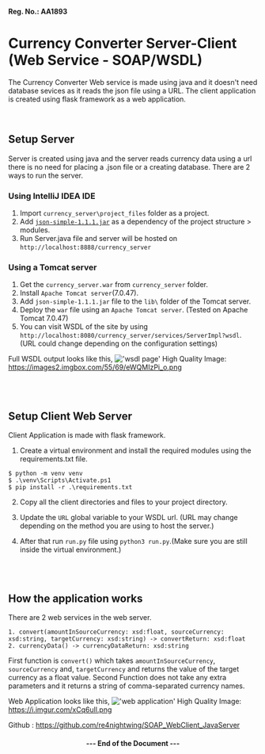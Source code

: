 <b>Reg. No.: AA1893</b>

# Currency Converter Server-Client (Web Service - SOAP/WSDL)

The Currency Converter Web service is made using java and it doesn't need database sevices as it reads the json file using a URL. The client application is created using flask framework as a web application.

<br>

## Setup Server

Server is created using java and the server reads currency data using a url there is no need for placing a .json file or a creating database. There are 2 ways to run the server. 

### <b>Using IntelliJ IDEA IDE</b>

1. Import `currency_server\project_files` folder as a project.
1. Add [`json-simple-1.1.1.jar`](https://code.google.com/archive/p/json-simple/downloads) as a dependency of the project structure > modules.
1. Run Server.java file and server will be hosted on `http://localhost:8888/currency_server`

### <b>Using a Tomcat server</b>

1. Get the `currency_server.war` from `currency_server` folder.
1. Install `Apache Tomcat server`(7.0.47).
1. Add `json-simple-1.1.1.jar` file to the `lib\` folder of the Tomcat server.
1. Deploy the `war` file using an `Apache Tomcat server`. (Tested on Apache Tomcat 7.0.47)
1. You can visit WSDL of the site by using `http://localhost:8080/currency_server/services/ServerImpl?wsdl`. (URL could change depending on the configuration settings) 


Full WSDL output looks like this,
!['wsdl page'](https://images2.imgbox.com/55/69/eWQMIzPi_o.png)
High Quality Image: https://images2.imgbox.com/55/69/eWQMIzPi_o.png

<br>
<br>

## Setup Client Web Server

Client Application is made with flask framework.

1. Create a virtual environment and install the required modules using the requirements.txt file.

```
$ python -m venv venv
$ .\venv\Scripts\Activate.ps1
$ pip install -r .\requirements.txt
```

2. Copy all the client directories and files to your project directory.

3. Update the `URL` global variable to your WSDL url. (URL may change depending on the method you are using to host the server.)

4. After that run `run.py` file using `python3 run.py`.(Make sure you are still inside the virtual environment.)

<br>
<br>

## How the application works

There are 2 web services in the web server.


```
1. convert(amountInSourceCurrency: xsd:float, sourceCurrency: xsd:string, targetCurrency: xsd:string) -> convertReturn: xsd:float
2. currencyData() -> currencyDataReturn: xsd:string
```


First function is `convert()` which takes `amountInSourceCurrency`, `sourceCurrency` and, `targetCurrency` and returns the value of the target currency as a float value.
Second Function does not take any extra parameters and it returns a string of comma-separated currency names.

Web Application looks like this,
!['web application'](https://i.imgur.com/xCq6ull.png)
High Quality Image: https://i.imgur.com/xCq6ull.png

Github : https://github.com/re4nightwing/SOAP_WebClient_JavaServer

<center><h4>--- End of the Document ---</h4></center>
